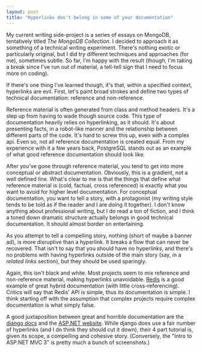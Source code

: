 ```yaml
---
layout: post
title: "Hyperlinks don't belong in some of your documentation"
---
```


My current writing side-project is a series of essays on MongoDB, tentatively titled *The MongoDB Collection*. I decided to approach it as something of a technical writing experiment. There's nothing exotic or particularly original, but I did try different techniques and approaches (for me), sometimes subtle. So far, I'm happy with the result (though, I'm taking a break since I've run out of material, a tell-tell sign that I need to focus more on coding).

If there's one thing I've learned though, it's that, within a specified context, hyperlinks are evil. First, let's paint broad strokes and define two types of technical documentation: reference and non-reference.

Reference material is often generated from class and method headers. It's a step up from having to wade though source code. This type of documentation heavily relies on hyperlinking, as it should. It's about presenting facts, in a robot-like manner and the relationship between different parts of the code. It's hard to screw this up, even with a complex api. Even so, not all reference documentation is created equal. From my experience with it a few years back, PostgreSQL stands out as an example of what good reference documentation should look like.

After you've gone through reference material, you tend to get into more conceptual or abstract documentation. Obviously, this is a gradient, not a well defined line. What's clear to me is that the things that define what reference material is (cold, factual, cross referenced) is exactly what you want to avoid for higher level documentation. For conceptual documentation, you want to tell a story, with a protagonist (my writing style tends to be told as if the reader and I are doing it together). I don't know anything about professional writing, but I do read a ton of fiction, and I think a toned down dramatic structure actually belongs in good technical documentation. It should almost border on entertaining.

As you attempt to tell a compelling story, nothing (short of maybe a banner ad), is more disruptive than a hyperlink. It breaks a flow that can never be recovered. That isn't to say that you should have no hyperlinks, and there's no problems with having hyperlinks outside of the main story (say, in a *related links* section), but they should be used sparingly.

Again, this isn't black and white. Most projects seem to mix reference and non-reference material, making hyperlinks unavoidable. [Redis](http://redis.io/commands) is a good example of great hybrid documentation (with little cross-referencing). Critics will say that Redis' API is simple, thus its documentation is simple. I think starting off with the assumption that complex projects require complex documentation is what simply false.

A good juxtaposition between great and horrible documentation are the [django docs](https://docs.djangoproject.com/en/1.3/) and the [ASP.NET website](http://www.asp.net/get-started). While django does use a fair number of hyperlinks (and I do think they should cut it down), their 4 part tutorial is, given its scope, a compelling and cohesive story. (Conversely, the "Intro to ASP.NET MVC 3" is pretty much a bunch of screenshots.)
